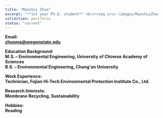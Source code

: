 ```yaml
---
title: "Maoshui Zhuo"
excerpt: "**1st year Ph.D. student** <br/><img src='/images/MaoshuiZhao.jpg' width='250' height='250'>"
collection: portfolio
status: "current"
---
```


**Email:** <br/>
**zhuoma@oregonstate.edu**

**Education Background:** <br/>
**M.S. – Environmental Engineering, University of Chinese Academy of Sciences** <br/>
**B.S. – Environmental Engineering, Chang'an University**

**Work Experience:** <br/>
**Technician, Fujian Hi-Tech Environmental Protection Institute Co., Ltd.**

**Research Interests:** <br/>
**Membrane Recycling, Sustainability**

**Hobbies:** <br/>
**Reading**

